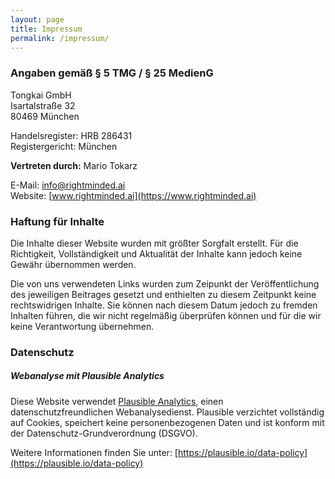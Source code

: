```yaml
---
layout: page
title: Impressum
permalink: /impressum/
---
```



### Angaben gemäß § 5 TMG / § 25 MedienG

Tongkai GmbH  
Isartalstraße 32\
80469 München
 

Handelsregister: HRB 286431\
Registergericht: München

**Vertreten durch:** Mario Tokarz

E-Mail: [info@rightminded.ai](mailto:info@rightminded.ai)\
Website: [www.rightminded.ai](https://www.rightminded.ai)


### Haftung für Inhalte

Die Inhalte dieser Website wurden mit größter Sorgfalt erstellt. Für
die Richtigkeit, Vollständigkeit und Aktualität der Inhalte kann
jedoch keine Gewähr übernommen werden.

Die von uns verwendeten Links wurden zum Zeipunkt der Veröffentlichung
des jeweiligen Beitrages gesetzt und enthielten zu diesem Zeitpunkt
keine rechtswidrigen Inhalte. Sie können nach diesem Datum jedoch zu
fremden Inhalten führen, die wir nicht regelmäßig überprüfen können
und für die wir keine Verantwortung übernehmen.

### Datenschutz
##### Webanalyse mit Plausible Analytics

Diese Website verwendet [Plausible Analytics](https://plausible.io),
einen datenschutzfreundlichen Webanalysedienst. Plausible verzichtet
vollständig auf Cookies, speichert keine personenbezogenen Daten und
ist konform mit der Datenschutz-Grundverordnung (DSGVO).

Weitere Informationen finden Sie unter:
[https://plausible.io/data-policy](https://plausible.io/data-policy)


